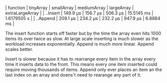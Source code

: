   | function | tinyArray | smallArray | mediumArray | largeArray | extraLargeArray |
  | ..Insert |  149.9 μs |  156.7 μs  |  506.3 μs   | 15.5145 ms |   1.6179505 s   |
  | ..Append |  209.1 μs |  234.2 μs  |  232.2 μs   |  947.9 μs  |    6.8884 ms    |

  The insert function starts off faster but by the time the array even hits 1000 items its over twice as slow. At large scale inserting is much slower as the workload increases exponentially. Append is much more linear. Append scales better. 

  Insert is slower because it has to rearrange every item in the array every time it inserts data to the front. This means every one item inserted could require moving thousands of items. Append only ever places an item an the last index on an array and doens't need to rearange any part of it.
